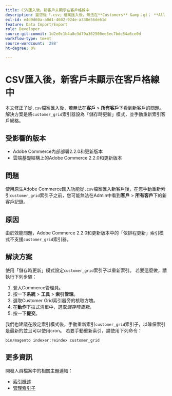 ```yaml
---
title: CSV匯入後，新客戶未顯示在客戶格線中
description: 當您從「.csv」檔案匯入後，無法在**Customers** &amp；gt； **All customers**下方看到新客戶時，本文提供此問題的修正。 解決方案是將'customer_grid'索引器設為「儲存時更新」模式，並手動重新索引客戶網格。
exl-id: e4d9d60a-a0d1-4602-924e-a338e56de61d
feature: Data Import/Export
role: Developer
source-git-commit: 1d2e0c1b4a8e3d79a362500ee3ec7bde84a6ce0d
workflow-type: tm+mt
source-wordcount: '288'
ht-degree: 0%

---
```


# CSV匯入後，新客戶未顯示在客戶格線中

本文修正了從`.csv`檔案匯入後，若無法在&#x200B;**客戶** > **所有客戶**&#x200B;下看到新客戶的問題。 解決方案是將`customer_grid`索引器設為「儲存時更新」模式，並手動重新索引客戶網格。

## 受影響的版本

* Adobe Commerce內部部署2.2.0和更新版本
* 雲端基礎結構上的Adobe Commerce 2.2.0和更新版本

## 問題

使用原生Adobe Commerce匯入功能從`.csv`檔案匯入新客戶後，在您手動重新索引`customer_grid`索引子之前，您可能無法在Admin中看到&#x200B;**客戶** > **所有客戶**&#x200B;下的新客戶記錄。

## 原因

由於效能問題，Adobe Commerce 2.2.0和更新版本中的「依排程更新」索引模式不支援`customer_grid`索引器。

## 解決方案

使用「儲存時更新」模式設定`customer_grid`索引子以重新索引。 若要這麼做，請執行下列步驟：

1. 登入Commerce管理員。
1. 按一下&#x200B;**系統** > **工具** > **索引管理**。
1. 選取Customer Grid索引器旁的核取方塊。
1. 在&#x200B;**動作**&#x200B;下拉式清單中，選取&#x200B;*儲存時更新*。
1. 按一下&#x200B;**提交**。

我們也建議在設定索引模式後，手動重新索引`customer_grid`索引子，以確保索引是最新的並且可以使用cron。 若要手動重新索引，請使用下列命令：

`bin/magento indexer:reindex customer_grid`

## 更多資訊

開發人員檔案中的相關主題連結：

* [索引概述](https://devdocs.magento.com/guides/v2.3/extension-dev-guide/indexing.html)
* [管理索引子](https://devdocs.magento.com/guides/v2.3/config-guide/cli/config-cli-subcommands-index.html)

